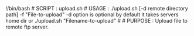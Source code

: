 !/bin/bash # SCRIPT  : upload.sh # USAGE   : ./upload.sh [-d remote directory path] -f "File-to-upload" 
           -d option is optional by default it takes servers home dir
           or 
           ./upload.sh "Filename-to-upload" # # PURPOSE : Upload file to remote ftp server.
